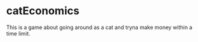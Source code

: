 # catEconomics
This is a game about going around as a cat and tryna make money within a time limit.
